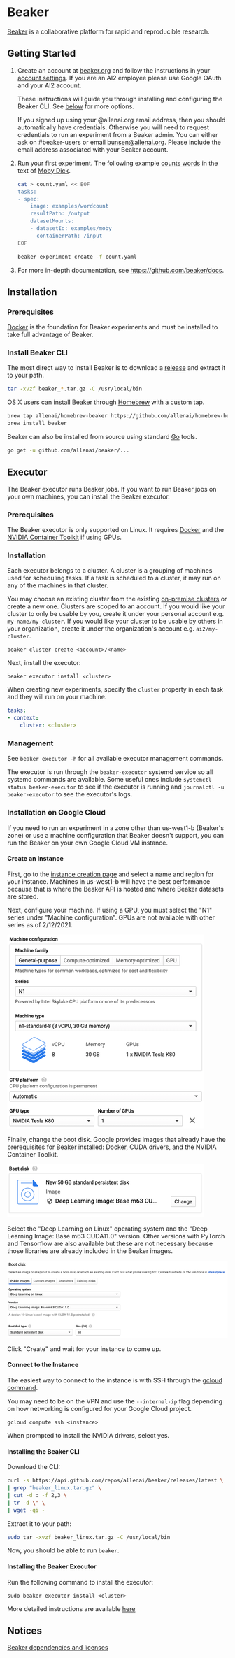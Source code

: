 # Beaker

[Beaker](https://beaker.org) is a collaborative platform for rapid and reproducible research.

## Getting Started

1. Create an account at [beaker.org](https://beaker.org)
   and follow the instructions in your [account settings](https://beaker.org/user).  If you are
   an AI2 employee please use Google OAuth and your AI2 account.

   These instructions will guide you through installing and configuring the
   Beaker CLI. See [below](#install-beaker-cli) for more options.

   If you signed up using your @allenai.org email address, then you should
   automatically have credentials.  Otherwise you will need to
   request credentials to run an experiment from a Beaker admin.
   You can either ask on #beaker-users or email bunsen@allenai.org.
   Please include the email address associated with your Beaker account.

2. Run your first experiment. The following example
   [counts words](https://beaker.org/im/im_qbjvcda1sed7) in the text
   of [Moby Dick](https://beaker.org/ds/ds_1hz9k6sgxi0a).

   ```bash
   cat > count.yaml << EOF
   tasks:
   - spec:
       image: examples/wordcount
       resultPath: /output
       datasetMounts:
       - datasetId: examples/moby
         containerPath: /input
   EOF
   ```

   ```bash
   beaker experiment create -f count.yaml
   ```

3. For more in-depth documentation, see https://github.com/beaker/docs.

## Installation

### Prerequisites

[Docker](https://www.docker.com/) is the foundation for Beaker experiments and
must be installed to take full advantage of Beaker.

### Install Beaker CLI

The most direct way to install Beaker is to download a
[release](https://github.com/allenai/beaker/releases) and extract it to your path.

```bash
tar -xvzf beaker_*.tar.gz -C /usr/local/bin
```

OS X users can install Beaker through [Homebrew](https://brew.sh/) with a custom tap.


```bash
brew tap allenai/homebrew-beaker https://github.com/allenai/homebrew-beaker.git
brew install beaker
```

Beaker can also be installed from source using standard [Go](https://golang.org/) tools.

```bash
go get -u github.com/allenai/beaker/...
```

## Executor

The Beaker executor runs Beaker jobs.
If you want to run Beaker jobs on your own machines, you can install the Beaker executor.

### Prerequisites

The Beaker executor is only supported on Linux.
It requires [Docker](https://docs.docker.com/engine/install/)
and the [NVIDIA Container Toolkit](https://docs.nvidia.com/datacenter/cloud-native/container-toolkit/install-guide.html)
if using GPUs.

### Installation

Each executor belongs to a cluster.
A cluster is a grouping of machines used for scheduling tasks.
If a task is scheduled to a cluster, it may run on any of the machines in that cluster.

You may choose an existing cluster from the existing [on-premise clusters](https://beaker.org/clusters) or create a new one.
Clusters are scoped to an account.
If you would like your cluster to only be usable by you, create it under your personal account e.g. `my-name/my-cluster`.
If you would like your cluster to be usable by others in your organization,
create it under the organization's account e.g. `ai2/my-cluster`.

```
beaker cluster create <account>/<name>
```

Next, install the executor:

```
beaker executor install <cluster>
```

When creating new experiments, specify the `cluster` property in each task
and they will run on your machine.

```yaml
tasks:
- context:
    cluster: <cluster>
```

### Management

See `beaker executor -h` for all available executor management commands.

The executor is run through the `beaker-executor` systemd service
so all systemd commands are available.
Some useful ones include `systemctl status beaker-executor` to see if the executor is running
and `journalctl -u beaker-executor` to see the executor's logs.

### Installation on Google Cloud

If you need to run an experiment in a zone other than us-west1-b (Beaker's zone)
or use a machine configuration that Beaker doesn't support,
you can run the Beaker on your own Google Cloud VM instance.

#### Create an Instance

First, go to the [instance creation page](https://console.cloud.google.com/compute/instancesAdd)
and select a name and region for your instance.
Machines in us-west1-b will have the best performance because that is where
the Beaker API is hosted and where Beaker datasets are stored.

Next, configure your machine.
If using a GPU, you must select the "N1" series under "Machine configuration".
GPUs are not available with other series as of 2/12/2021.

![Machine configuration](images/machine-configuration.png)

Finally, change the boot disk.
Google provides images that already have the prerequisites for Beaker installed:
Docker, CUDA drivers, and the NVIDIA Container Toolkit.

![Boot disk selector](images/boot-disk-selector.png)

Select the "Deep Learning on Linux" operating system
and the "Deep Learning Image: Base m63 CUDA11.0" version.
Other versions with PyTorch and Tensorflow are also available but these are not necessary
because those libraries are already included in the Beaker images.

![Boot disk selection](images/boot-disk.png)

Click "Create" and wait for your instance to come up.

#### Connect to the Instance

The easiest way to connect to the instance is with SSH through the
[gcloud command](https://cloud.google.com/sdk/gcloud).

You may need to be on the VPN and use the `--internal-ip` flag depending on how
networking is configured for your Google Cloud project.

```
gcloud compute ssh <instance>
```

When prompted to install the NVIDIA drivers, select yes.

#### Installing the Beaker CLI

Download the CLI:

```bash
curl -s https://api.github.com/repos/allenai/beaker/releases/latest \
| grep "beaker_linux.tar.gz" \
| cut -d : -f 2,3 \
| tr -d \" \
| wget -qi -
```

Extract it to your path:

```bash
sudo tar -xvzf beaker_linux.tar.gz -C /usr/local/bin
```

Now, you should be able to run `beaker`.

#### Installing the Beaker Executor

Run the following command to install the executor:

```
sudo beaker executor install <cluster>
```

More detailed instructions are available [here](#installation-1)

## Notices
[Beaker dependencies and licenses](https://app.fossa.io/attribution/a462337b-67c8-418e-8a05-9b6f67de4626)
